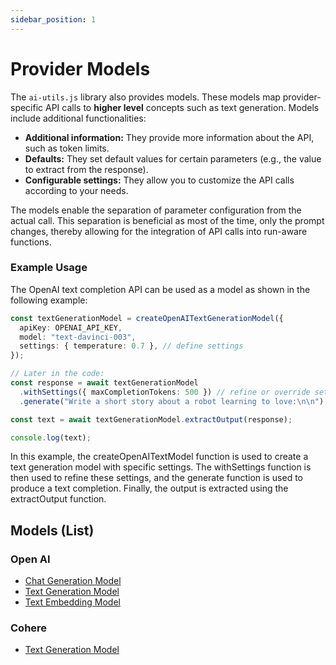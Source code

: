 ```yaml
---
sidebar_position: 1
---
```


# Provider Models

The `ai-utils.js` library also provides models. These models map provider-specific API calls to **higher level** concepts such as text generation. Models include additional functionalities:

- **Additional information:** They provide more information about the API, such as token limits.
- **Defaults:** They set default values for certain parameters (e.g., the value to extract from the response).
- **Configurable settings:** They allow you to customize the API calls according to your needs.

The models enable the separation of parameter configuration from the actual call. This separation is beneficial as most of the time, only the prompt changes, thereby allowing for the integration of API calls into run-aware functions.

### Example Usage

The OpenAI text completion API can be used as a model as shown in the following example:

```ts
const textGenerationModel = createOpenAITextGenerationModel({
  apiKey: OPENAI_API_KEY,
  model: "text-davinci-003",
  settings: { temperature: 0.7 }, // define settings
});

// Later in the code:
const response = await textGenerationModel
  .withSettings({ maxCompletionTokens: 500 }) // refine or override settings
  .generate("Write a short story about a robot learning to love:\n\n");

const text = await textGenerationModel.extractOutput(response);

console.log(text);
```

In this example, the createOpenAITextModel function is used to create a text generation model with specific settings. The withSettings function is then used to refine these settings, and the generate function is used to produce a text completion. Finally, the output is extracted using the extractOutput function.

## Models (List)

### Open AI

- [Chat Generation Model](/api/modules/provider_openai#createopenaichatmodel)
- [Text Generation Model](/api/modules/provider_openai#createopenaitextgenerationmodel)
- [Text Embedding Model](/api/modules/provider_openai#createopenaitextembeddingmodel)

### Cohere

- [Text Generation Model](/api/modules/provider_cohere#createcoheretextgenerationmodel)
